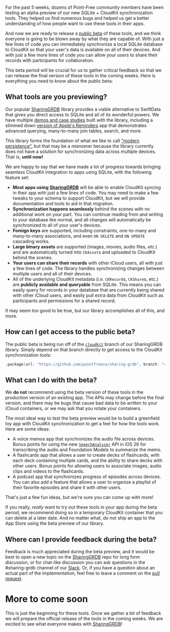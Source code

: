 For the past 5 weeks, dozens of Point-Free community members have been testing an alpha preview of
our new SQLite + CloudKit synchronization tools. They helped us find numerous bugs and helped
us get a better understanding of how people want to use these tools in their apps.

And now we are ready to release a [public beta] of these tools, and we think everyone is going to be
blown away by what they are capable of. With just a few lines of code you can immediately 
synchronize a local SQLite database to CloudKit so that your user's data is available on all of 
their devices. And with just a few more lines of code you can allow your users to share their
records with participants for collaboration.

[public beta]: https://github.com/pointfreeco/sharing-grdb/pull/112

This beta period will be crucial for us to gather critical feedback so that we can release
the final version of these tools in the coming weeks. Here is everything you need to know about the 
public beta:

[SwiftData alternative]: http://github.com/pointfreeco/sharing-grdb
[live stream]: /episodes/ep329-point-free-live-a-vision-for-modern-persistence
[twitter tease]: https://x.com/pointfreeco/status/1925944881853174212

## What tools are you previewing?

Our popular [SharingGRDB] library provides a viable alternative to SwiftData that gives you 
direct access to SQLite and all of its wonderful powers. We have multiple [demos and case studies]
built with the library, including a slimmed down [version of Apple's Reminders] app that 
demonstrates advanced querying, many-to-many join tables, search, and more.

This library forms the foundation of what we like to call ["modern persistence"], but that may be
a misnomer because the library currently does not have a solution for synchronizing data across
multiple devices. That is, **until now!**

We are happy to say that we have made a lot of progress towards bringing seamless CloudKit 
integration to apps using SQLite, with the following feature set:

* **Most apps using [SharingGRDB]** will be able to enable CloudKit syncing 
in their app with just a few lines of code. You may need to make a few tweaks to your schema to 
support CloudKit, but we will provide documentation and tools to aid in that migration.
* **Synchronization happens seamlessly** behind the scenes with no additional work on your part.
You can continue reading from and writing to your database like normal, and all changes will 
automatically be synchronized to all of your user's devices.
* **Foreign keys** are supported, including constraints, one-to-many and many-to-many associations, 
and even `ON DELETE` and `ON UPDATE` cascading works.
* **Large binary assets** are supported (images, movies, audio files, _etc._) and are
automatically turned into `CKAsset`s and uploaded to CloudKit behind the scenes. 
* **Your users can share their records** with other iCloud users, all with just a few
lines of code. The library handles synchronizing changes between multiple users and all 
of their devices.
* All of the underlying CloudKit metadata (_i.e._ `CKRecord`s, `CKShare`s, etc.) are
**publicly available and queryable** from SQLite. This means you can easily query for records in
your database that are currently being shared with other iCloud users, and easily pull extra data
from CloudKit such as participants and permissions for a shared record.

It may seem too good to be true, but our library accomplishes all of this, and more.

[GRDB]: http://github.com/groue/grdb.swift
["modern persistence"]: /collections/modern-persistence
[version of Apple's Reminders]: https://github.com/pointfreeco/sharing-grdb/tree/main/Examples/Reminders
[demos and case studies]: https://github.com/pointfreeco/sharing-grdb/tree/main/Examples
[SharingGRDB]: http://github.com/pointfreeco/sharing-grdb

## How can I get access to the public beta?

The public beta is being run off of the [`cloudkit`] branch of our SharingGRDB library. Simply
depend on that branch directly to get access to the CloudKit synchronization tools: 

```swift
.package(url: "https://github.com/pointfreeco/sharing-grdb", branch: "cloudkit"),
```

[`cloudkit`]: https://github.com/pointfreeco/sharing-grdb/tree/cloudkit

## What can I do with the beta?

We **do not** recommend using the beta version of these tools in the production version of an
existing app. The APIs may change before the final version, and there may be bugs that cause bad 
data to be written to your iCloud containers, or we may ask that you rotate your containers.

The most ideal way to test the beta preview would be to build a greenfield toy app with CloudKit
synchronization to get a feel for how the tools work. Here are some ideas:

* A voice memos app that synchronizes the audio file across devices. Bonus points for using the 
new [`SpeechAnalyzer`] API in iOS 26 for transcribing the audio and Foundation Models to 
summarize the memo.
* A flashcards app that allows a user to create decks of flashcards, with each deck containing 
multiple cards, and the ability to share decks with other users. Bonus points for allowing users
to associate images, audio clips and videos to the flashcards.
* A podcast app that synchronizes progress of episodes across devices. You can also add a feature
that allows a user to organize a playlist of their favorite episodes and share it with other 
users.

That's just a few fun ideas, but we're sure you can come up with more!

If you really, _really_ want to try out these tools in your app during the beta period, we 
recommend doing so in a temporary CloudKit container that you can delete at a later date. And no
matter what, _do not_ ship an app to the App Store using the beta preview of our library.

[`SpeechAnalyzer`]: https://developer.apple.com/documentation/speech/speechanalyzer

## Where can I provide feedback during the beta?

Feedback is much appreciated during the beta preview, and it would be best to open a new topic
on the [SharingGRDB][SharingGRDB discussions] repo for long form discussion, or for chat-like 
discussion you can ask questions in the #sharing-grdb channel of our [Slack]. Or, if you have
a question about an actual part of the implementation, feel free to leave a comment on the 
[pull request]. 

[pull request]: https://github.com/pointfreeco/sharing-grdb/pull/112

[SharingGRDB discussions]: http://github.com/pointfreeco/sharing-grdb/discussions
[Slack]: http://pointfree.co/slack-invite

# More to come soon

This is just the beginning for these tools. Once we gather a bit of feedback we will prepare the 
official release of the tools in the coming weeks. We are excited to see what everyone makes with 
[SharingGRDB]!
